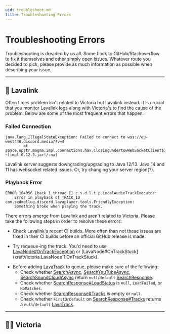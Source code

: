 ```yaml
---
uid: troubleshoot.md
title: Troubleshooting Errors
---
```


# Troubleshooting Errors
Troubleshooting is dreaded by us all. Some flock to GitHub/Stackoverflow to fix it themselves and other simply open issues. Whatever route you decided to pick, please provide as much information as possible when describing your issue.

---

## 🌋 Lavalink
Often times problem isn't related to Victoria but Lavalink instead.  It is crucial that you monitor Lavalink logs along with Victoria's to find the cause of the problem. Below are some of the most frequent errors that happen:

### Failed Connection
```
java.lang.IllegalStateException: Failed to connect to wss://eu-west440.discord.media/?v=4
        at space.npstr.magma.impl.connections.hax.ClosingUndertowWebSocketClient$1.handleFailed(ClosingUndertowWebSocketClient.java:79) ~[impl-0.12.5.jar!/:na]
```

Lavalink server suggests downgrading/upgrading to Java 12/13. Java 14 and 11 has websocket related issues. Or, try changing your server region(?).

### Playback Error
```
ERROR 104056 [back 1 thread I] c.s.d.l.t.p.LocalAudioTrackExecutor: 
    Error in playback of TRACK_ID
com.sedmellug.discord.lavaplayer.tools.FriendlyException: 
    Something broke when playing the track.
```

There errors emerge from Lavalink and aren't related to Victoria. Please take the following steps in order to resolve these errors:

- Check Lavalink's recent CI builds. More often than not these issues are fixed in their CI builds before an official GitHub release is made.

- Try requeue-ing the track. You'd need to use [LavaNode#OnTrackException](xref:Victoria.LavaNode`1.OnTrackException) or [LavaNode#OnTrackStuck](xref:Victoria.LavaNode`1.OnTrackStuck).

[LavaTrack]: xref:Victoria.LavaTrack
[SearchResponse]: xref:Victoria.Responses.Rest.SearchResponse
[SearchResponse#LoadStatus]: xref:Victoria.Enums.LoadStatus
[SearchAsync]: xref:Victoria.LavaNode`1.SearchAsync*
[SearchYouTubeAsync]: xref:Victoria.LavaNode`1.SearchYouTubeAsync*
[SearchSoundCloudAsync]: xref:Victoria.LavaNode`1.SearchSoundCloudAsync*
[SearchResponse#Tracks]: xref:Victoria.Responses.Rest.SearchResponse.Tracks

- Before adding [LavaTrack] to queue, please make sure of the following:
    - Check whether [SearchAsync], [SearchYouTubeAsync], [SearchSoundCloudAsync] return `null`/`default` [SearchResponse].
    - Check whether [SearchResponse#LoadStatus] is `null`, `LoadFailed`, or `NoMatches`.
    - Check whether [SearchResponse#Tracks] is empty or `null`.
    - Check whether `FirstOrDefault` on [SearchResponse#Tracks] returns a `null`/`default` [LavaTrack].
---

## 🧛‍♀️ Victoria